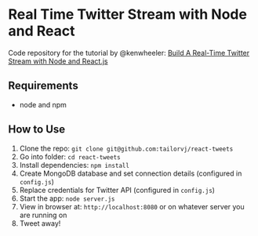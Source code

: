 # Real Time Twitter Stream with Node and React

Code repository for the tutorial by @kenwheeler: [Build A Real-Time Twitter Stream with Node and React.js](http://scotch.io/tutorials/javascript/build-a-real-time-twitter-stream-with-node-and-react-js)

## Requirements

- node and npm

## How to Use

1. Clone the repo: `git clone git@github.com:tailorvj/react-tweets`
2. Go into folder: `cd react-tweets`
3. Install dependencies: `npm install`
4. Create MongoDB database and set connection details (configured in `config.js`)
5. Replace credentials for Twitter API (configured in `config.js`)
6. Start the app: `node server.js`
7. View in browser at: `http://localhost:8080` or on whatever server you are running on
8. Tweet away!
